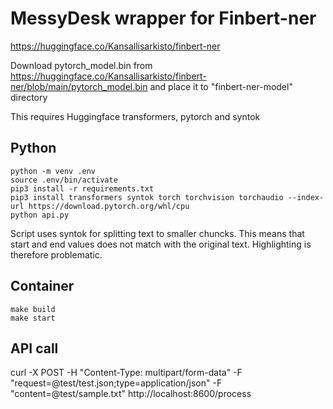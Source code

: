 



# MessyDesk wrapper for Finbert-ner

https://huggingface.co/Kansallisarkisto/finbert-ner

Download pytorch_model.bin from  https://huggingface.co/Kansallisarkisto/finbert-ner/blob/main/pytorch_model.bin and place it to "finbert-ner-model" directory 


This requires Huggingface transformers, pytorch and syntok

## Python

	python -m venv .env
	source .env/bin/activate
	pip3 install -r requirements.txt
	pip3 install transformers syntok torch torchvision torchaudio --index-url https://download.pytorch.org/whl/cpu
	python api.py

Script uses syntok for splitting text to smaller chuncks. This means that start and end values does not match with the original text. Highlighting is therefore problematic.

## Container

	make build
	make start

## API call

curl -X POST -H "Content-Type: multipart/form-data" -F "request=@test/test.json;type=application/json"  -F "content=@test/sample.txt"  http://localhost:8600/process


